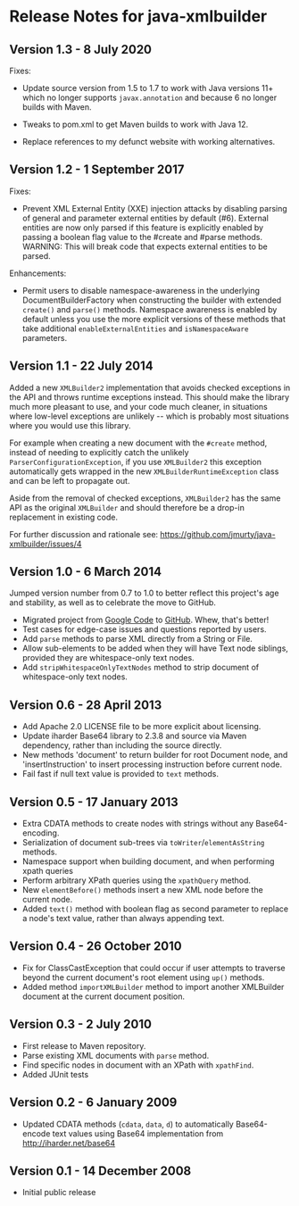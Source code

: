 Release Notes for java-xmlbuilder
=================================

Version 1.3 - 8 July 2020
-------------------------

Fixes:

* Update source version from 1.5 to 1.7 to work with Java versions 11+ which no
  longer supports `javax.annotation` and because 6 no longer builds with Maven.

* Tweaks to pom.xml to get Maven builds to work with Java 12.

* Replace references to my defunct website with working alternatives.

Version 1.2 - 1 September 2017
------------------------------

Fixes:

* Prevent XML External Entity (XXE) injection attacks by disabling parsing of
  general and parameter external entities by default (#6). External entities
  are now only parsed if this feature is explicitly enabled by passing a boolean
  flag value to the #create and #parse methods.
  WARNING: This will break code that expects external entities to be parsed.

Enhancements:

* Permit users to disable namespace-awareness in the underlying
  DocumentBuilderFactory when constructing the builder with extended `create()`
  and `parse()` methods. Namespace awareness is enabled by default unless you
  use the more explicit versions of these methods that take additional
  `enableExternalEntities` and `isNamespaceAware` parameters.

Version 1.1 - 22 July 2014
--------------------------

Added a new `XMLBuilder2` implementation that avoids checked exceptions in the
API and throws runtime exceptions instead. This should make the library much
more pleasant to use, and your code much cleaner, in situations where low-level
exceptions are unlikely -- which is probably most situations where you would
use this library.

For example when creating a new document with the `#create` method, instead of
needing to explicitly catch the unlikely `ParserConfigurationException`, if you
use `XMLBuilder2` this exception automatically gets wrapped in the new
`XMLBuilderRuntimeException` class and can be left to propagate out.

Aside from the removal of checked exceptions, `XMLBuilder2` has the same API as
the original `XMLBuilder` and should therefore be a drop-in replacement in
existing code.

For further discussion and rationale see:
https://github.com/jmurty/java-xmlbuilder/issues/4

Version 1.0 - 6 March 2014
--------------------------

Jumped version number from 0.7 to 1.0 to better reflect this project's age
and stability, as well as to celebrate the move to GitHub.

* Migrated project from
  [Google Code](https://code.google.com/p/java-xmlbuilder/) to
  [GitHub](https://github.com/jmurty/java-xmlbuilder). Whew, that's better!
* Test cases for edge-case issues and questions reported by users.
* Add `parse` methods to parse XML directly from a String or File.
* Allow sub-elements to be added when they will have Text node siblings,
  provided they are whitespace-only text nodes.
* Add `stripWhitespaceOnlyTextNodes` method to strip document of
  whitespace-only text nodes.

Version 0.6 - 28 April 2013
---------------------------

* Add Apache 2.0 LICENSE file to be more explicit about licensing.
* Update iharder Base64 library to 2.3.8 and source via Maven dependency,
  rather than including the source directly.
* New methods 'document' to return builder for root Document node,
  and 'insertInstruction' to insert processing instruction before current node.
* Fail fast if null text value is provided to `text` methods.

Version 0.5 - 17 January 2013
-----------------------------

* Extra CDATA methods to create nodes with strings without any Base64-encoding.
* Serialization of document sub-trees via `toWriter`/`elementAsString` methods.
* Namespace support when building document, and when performing xpath queries
* Perform arbitrary XPath queries using the `xpathQuery` method.
* New `elementBefore()` methods insert a new XML node before the current node.
* Added `text()` method with boolean flag as second parameter to replace a
  node's text value, rather than always appending text.

Version 0.4 - 26 October 2010
-----------------------------

* Fix for ClassCastException that could occur if user attempts to traverse
  beyond the current document's root element using `up()` methods.
* Added method `importXMLBuilder` method to import another XMLBuilder document
  at the current document position.

Version 0.3 - 2 July 2010
-------------------------

* First release to Maven repository.
* Parse existing XML documents with `parse` method.
* Find specific nodes in document with an XPath with `xpathFind`.
* Added JUnit tests

Version 0.2 - 6 January 2009
----------------------------

* Updated CDATA methods (`cdata`, `data`, `d`) to automatically Base64-encode
  text values using Base64 implementation from http://iharder.net/base64

Version 0.1 - 14 December 2008
------------------------------

* Initial public release
